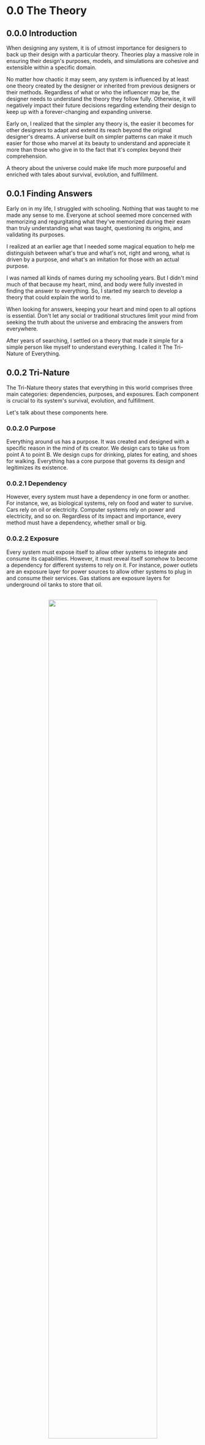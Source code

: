 # 0.0 The Theory

## 0.0.0 Introduction

When designing any system, it is of utmost importance for designers to back up their design with a particular theory. Theories play a massive role in ensuring their design's purposes, models, and simulations are cohesive and extensible within a specific domain.

No matter how chaotic it may seem, any system is influenced by at least one theory created by the designer or inherited from previous designers or their methods.
Regardless of what or who the influencer may be, the designer needs to understand the theory they follow fully. Otherwise, it will negatively impact their future decisions regarding extending their design to keep up with a forever-changing and expanding universe.

Early on, I realized that the simpler any theory is, the easier it becomes for other designers to adapt and extend its reach beyond the original designer's dreams. A universe built on simpler patterns can make it much easier for those who marvel at its beauty to understand and appreciate it more than those who give in to the fact that it's complex beyond their comprehension.

A theory about the universe could make life much more purposeful and enriched with tales about survival, evolution, and fulfillment.

## 0.0.1 Finding Answers

Early on in my life, I struggled with schooling. Nothing that was taught to me made any sense to me. Everyone at school seemed more concerned with memorizing and regurgitating what they've memorized during their exam than truly understanding what was taught, questioning its origins, and validating its purposes.

I realized at an earlier age that I needed some magical equation to help me distinguish between what's true and what's not, right and wrong, what is driven by a purpose, and what's an imitation for those with an actual purpose.

I was named all kinds of names during my schooling years. But I didn't mind much of that because my heart, mind, and body were fully invested in finding the answer to everything. So, I started my search to develop a theory that could explain the world to me.

When looking for answers, keeping your heart and mind open to all options is essential. Don't let any social or traditional structures limit your mind from seeking the truth about the universe and embracing the answers from everywhere.

After years of searching, I settled on a theory that made it simple for a simple person like myself to understand everything. I called it The Tri-Nature of Everything.

## 0.0.2 Tri-Nature

The Tri-Nature theory states that everything in this world comprises three main categories: dependencies, purposes, and exposures. Each component is crucial to its system's survival, evolution, and fulfillment.

Let's talk about these components here.

### 0.0.2.0 Purpose

Everything around us has a purpose. It was created and designed with a specific reason in the mind of its creator. We design cars to take us from point A to point B. We design cups for drinking, plates for eating, and shoes for walking. Everything has a core purpose that governs its design and legitimizes its existence.

### 0.0.2.1 Dependency

However, every system must have a dependency in one form or another. For instance, we, as biological systems, rely on food and water to survive. Cars rely on oil or electricity. Computer systems rely on power and electricity, and so on. Regardless of its impact and importance, every method must have a dependency, whether small or big.

### 0.0.2.2 Exposure

Every system must expose itself to allow other systems to integrate and consume its capabilities. However, it must reveal itself somehow to become a dependency for different systems to rely on it. For instance, power outlets are an exposure layer for power sources to allow other systems to plug in and consume their services. Gas stations are exposure layers for underground oil tanks to store that oil.

<br />
	<div align=center>
		<img width="75%" src="https://github.com/hassanhabib/The-Standard/blob/master/0.%20Introduction/Resources/The%20Theory/The%20Theory.png?raw=true" />
	</div>
<br />

### 0.0.3 Everything is Connected

In the larger scheme of things, all systems are connected. A simple example of this is the food chain in nature. The sun is a dependency for the grass to grow; grasshoppers are grass consumers, while frogs feed on grasshoppers, snakes feed off of frogs, and so on.

Every food chain member is a system with dependencies, purposes, and exposure.

<br />
	<div align=center>
		<img width="75%" src="https://github.com/hassanhabib/The-Standard/blob/master/0.%20Introduction/Resources/The%20Theory/The%20Theory-0.0.3.png?raw=true" />
	</div>
<br />

Since computer systems are nothing but a reflection of our reality, these systems integrations represent a chain of infinite dependencies where each one of these systems relies on one or more systems to fulfill its purpose. A simple mobile application could rely on a backend system to persist its data. However, the backend system relies on a cloud-based system to store the data. And the cloud-based system relies on a file system to perform basic persistence operations and so on.

### 0.0.4 Fractal Pattern

The Tri-Nature pattern of Things could also be perceived at the smallest and largest scales of any system. Every system is infinitely comprised of three components, each of which has three components, and so on. That's what we call a fractal pattern.

For instance, the smallest known component in the universe is the quarks within a neutron within an atom. These quarks are three components: two down quarks and one up quark. But if you zoom out slightly, you will see that the more extensive system where these quarks reside also comprises three components: electrons, protons, and neutrons.

<br />
	<div align=center>
		<img width="75%" src="https://github.com/hassanhabib/The-Standard/blob/master/0.%20Introduction/Resources/The%20Theory/The%20Theory-0.0.4.png?raw=true" />
	</div>
<br />

If we zoom far out from the sub-atomic level to the solar system, the pattern continues to repeat at a massive scale. Our solar system is comprised of the sun, planets, and moons. They fall within the dependency purposing and exposure patterns as the components in the sub-atomic level as follows:

<br />
	<div align=center>
		<img width="75%" src="https://github.com/hassanhabib/The-Standard/blob/master/0.%20Introduction/Resources/The%20Theory/The%20Theory-0.0.4%202.png?raw=true" />
	</div>
<br />

And if we zoom further out at scale, we find that galaxies are made of dust, gas, and dark matter.

The Tri-Nature pattern continues to repeat itself in every aspect of our lives. Every component in our universe, from the smallest sub-atomic parts to the scale of galaxies and solar systems, follows the same rule.

### 0.0.5 Systems Design & Architecture

It is now evident that we can follow a theory to design systems! We can now develop every component in our software according to The Tri-Nature of Everything. The rules and guidelines that govern software design according to the theory are called the Standard. It refers to the universal standard in designing systems in every matter.

The Standard dictates at the low-level architecture that every system out there should be comprised of brokers (dependencies) and services (purposes), as well as exposers (exposures).

For instance, when designing a simple RESTful API, we may need to integrate with a database system, validate incoming data based on specific business rules, and expose these capabilities to the outside world so that the API consumers can integrate with it.

According to The Standard, that system would look like this:

<br />
	<div align=center>
		<img width="75%" src="https://github.com/hassanhabib/The-Standard/blob/master/0.%20Introduction/Resources/The%20Theory/The%20Theory-0.0.5.png?raw=true" />
	</div>
<br />

The same pattern would repeat itself when digging deeper into these components. For instance, a service is comprised of validation components, processing components, and integration components. And then, if we zoom in a bit further, these same validation components are comprised of three more refined components: structural, logical, and external. The pattern continues to go on and on to the lowest level of our design, as shown here:

<br />
	<div align=center>
		<img width="75%" src="https://github.com/hassanhabib/The-Standard/blob/master/0.%20Introduction/Resources/The%20Theory/The%20Theory-0.0.5%202.png?raw=true" />
	</div>
<br />

The same pattern also applies to larger systems if we zoom out of the one system realm into distributed modern systems such as microservice architectures - the same pattern should apply as follows:

<br />
	<div align=center>
		<img width="65%" src="https://github.com/hassanhabib/The-Standard/blob/master/0.%20Introduction/Resources/The%20Theory/The%20Theory-0.0.5%203.png?raw=true" />
	</div>
<br />

In a distributed system, some services act as ambassadors to external or local resources, equivalent to a broker component at the service level. However, a purpose-driven component must come into play to orchestrate business flows by combining one or many primitive resource-consumption operations from these ambassador services. The final part is the exposure layer, a thin gatekeeper layer that becomes the first point of contact between the outside world and your microservice architecture.

The same pattern of Tri-Nature will continue to repeat itself across several systems, may it be large across multiple organizations or small within one single service.

Also check my recorded sessions:

- [Introduction to Systems Design & Architecture](https://www.youtube.com/watch?v=eHnjdR9DvGk)
- [Designing Real-Life Reverse Factoring System by The Standard](https://www.youtube.com/watch?v=t4YQyhBZybY)

### 0.0.6 Conclusion

In conclusion, The Tri-Nature of Everything is the theory that powers up The Standard. The Tri-Nature theory heavily influences every single aspect of the rules and guidelines of The Standard. But it's important to understand that the theory goes beyond designing some software system. It can apply to management styles, writing books, making meals, establishing relationships, and every other aspect of our lives, which goes beyond the purpose of The Standard here.

After so many years of research and experimentation with the Tri-Nature theory, it is evident now that it works! It helps simplify some of the most complex systems out there. It plays well with our intuition as human beings. It makes it even simpler for automatons in the future to expedite our development processes of software and hardware and everything else in between.

Finally, The Standard is an ongoing journey of questioning The Tri-Nature theory. The further we go into uncharted waters in business domains, the more we discover some new territories where my theory still stands. Even for the most chaotic systems out there, the theory applies in specific ways, even if the components of said systems don't entirely adhere to The Standard form of distinction.
